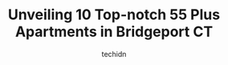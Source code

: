 ---
layout: ampstory
image: https://i0.wp.com/www.depkes.org/wp-content/uploads/2023/06/55-plus-apartments-0-in-bridgeport-ct-1685787550.jpeg?resize=640,853
author: techidn
featured: false
description: Discover the impressive array of 55 Plus Apartments options in Bridgeport CT, where you can find 10 of the largest 55 Plus Apartments establishments in the area. From renowned classics to hi
title: Unveiling 10 Top-notch 55 Plus Apartments in Bridgeport CT
cover:
   title: Unveiling 10 Top-notch 55 Plus Apartments in Bridgeport CT
   subtitle: Rickpate
   background: https://www.depkes.org/wp-content/uploads/2023/06/55-plus-apartments-0-in-bridgeport-ct-1685787550.jpeg

pages: 
 - layout: thirds
   top: <h1>#1 Sycamore Place Apartments</h1>
   bottom: "<p>It all depends on where you lived previously. If you lived in a hovel then it is definitely an improvement. Staff can only perform what the owners ok.if your having a wal</p>"
   background: https://www.depkes.org/wp-content/uploads/2023/06/55-plus-apartments-1-in-bridgeport-ct-1685787550.jpeg
   backgroundblur: true
 - layout: thirds
   top: <h1>#2 Washington Heights Senior Apartments</h1>
   bottom: "<p></p>"
   background: https://www.depkes.org/wp-content/uploads/2023/06/55-plus-apartments-2-in-bridgeport-ct-1685787551.jpeg
   cta:
      link: https://www.depkes.org/blog/unveiling-10-top-notch-55-plus-apartments-in-bridgeport-ct/
      text: Unveiling 10 Top-notch 55 Plus Apartments in Bridgeport CT
 - layout: thirds
   top: <h1>#3 Apartments at Bridgeport</h1>
   bottom: "<p>1465 E Main St, Bridgeport, CT 06608, United States</p>"
   background: https://www.depkes.org/wp-content/uploads/2023/06/55-plus-apartments-3-in-bridgeport-ct-1685787552.jpeg
   cta:
      link: https://www.depkes.org/blog/unveiling-10-top-notch-55-plus-apartments-in-bridgeport-ct/
      text: Unveiling 10 Top-notch 55 Plus Apartments in Bridgeport CT
 - layout: thirds
   top: <h1>#4 Stratfield I Apartments</h1>
   bottom: "<p>1241 Main St, Bridgeport, CT 06604, United States</p>"
   background: https://images.unsplash.com/photo-1540457036297-448b6b99e91c?ixlib=rb-4.0.3&ixid=MnwxMjA3fDB8MHxwaG90by1wYWdlfHx8fGVufDB8fHx8&auto=format&fit=crop&w=640&h=853&q=80
   cta:
      link: https://www.depkes.org/blog/unveiling-10-top-notch-55-plus-apartments-in-bridgeport-ct/
      text: Unveiling 10 Top-notch 55 Plus Apartments in Bridgeport CT
 - layout: thirds
   top: <h1>#5 Barnum House</h1>
   bottom: "<p>140 Fairfield Ave, Bridgeport, CT 06604, United States</p>"
   background: https://images.unsplash.com/photo-1595364397663-fca4f075d796?ixlib=rb-4.0.3&ixid=MnwxMjA3fDB8MHxwaG90by1wYWdlfHx8fGVufDB8fHx8&auto=format&fit=crop&w=640&h=853&q=80
   cta:
      link: https://www.depkes.org/blog/unveiling-10-top-notch-55-plus-apartments-in-bridgeport-ct/
      text: Unveiling 10 Top-notch 55 Plus Apartments in Bridgeport CT
 - layout: thirds
   top: <h1>#6 Tower II Elderly Apartments - Tara Westchester Management Inc</h1>
   bottom: "<p>1491 Central Ave, Bridgeport, CT 06610, United States</p>"
   background: https://images.unsplash.com/photo-1489648022186-8f49310909a0?ixlib=rb-4.0.3&ixid=MnwxMjA3fDB8MHxwaG90by1wYWdlfHx8fGVufDB8fHx8&auto=format&fit=crop&w=640&h=853&q=80
   cta:
      link: https://www.depkes.org/blog/unveiling-10-top-notch-55-plus-apartments-in-bridgeport-ct/
      text: Unveiling 10 Top-notch 55 Plus Apartments in Bridgeport CT
 - layout: thirds
   top: <h1>#7 River Valley Retirement Community</h1>
   bottom: "<p>101 Oakview Dr, Trumbull, CT 06611, United States</p>"
   background: https://images.unsplash.com/photo-1567095761054-7a02e69e5c43?ixlib=rb-4.0.3&ixid=MnwxMjA3fDB8MHxwaG90by1wYWdlfHx8fGVufDB8fHx8&auto=format&fit=crop&w=640&h=853&q=80
   cta:
      link: https://www.depkes.org/blog/unveiling-10-top-notch-55-plus-apartments-in-bridgeport-ct/
      text: Unveiling 10 Top-notch 55 Plus Apartments in Bridgeport CT
 - layout: thirds
   middle: Continue reading...
   background: https://images.unsplash.com/photo-1549241520-425e3dfc01cb?ixlib=rb-4.0.3&ixid=MnwxMjA3fDB8MHxwaG90by1wYWdlfHx8fGVufDB8fHx8&auto=format&fit=crop&w=640&h=853&q=80
   cta:
      link: https://www.depkes.org/blog/unveiling-10-top-notch-55-plus-apartments-in-bridgeport-ct/
      text: Unveiling 10 Top-notch 55 Plus Apartments in Bridgeport CT
      
---